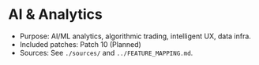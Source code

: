# AI & Analytics

- Purpose: AI/ML analytics, algorithmic trading, intelligent UX, data infra.
- Included patches: Patch 10 (Planned)
- Sources: See `./sources/` and `../FEATURE_MAPPING.md`.
